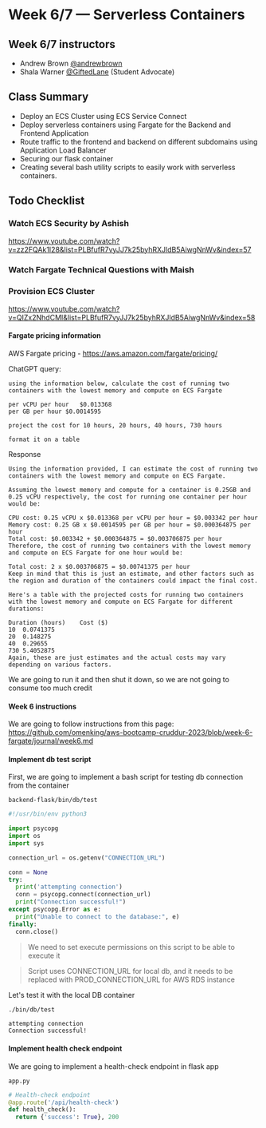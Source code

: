 # Week 6/7 — Serverless Containers


## Week 6/7 instructors

- Andrew Brown [@andrewbrown](https://twitter.com/andrewbrown)
- Shala Warner [@GiftedLane](https://twitter.com/GiftedLane) (Student Advocate)

## Class Summary

- Deploy an ECS Cluster using ECS Service Connect
- Deploy serverless containers using Fargate for the Backend and Frontend Application
- Route traffic to the frontend and backend on different subdomains using Application Load Balancer
- Securing our flask container
- Creating several bash utility scripts to easily work with serverless containers.

## Todo Checklist

### Watch ECS Security by Ashish

https://www.youtube.com/watch?v=zz2FQAk1I28&list=PLBfufR7vyJJ7k25byhRXJldB5AiwgNnWv&index=57

### Watch Fargate Technical Questions with Maish


### Provision ECS Cluster

https://www.youtube.com/watch?v=QIZx2NhdCMI&list=PLBfufR7vyJJ7k25byhRXJldB5AiwgNnWv&index=58


#### Fargate pricing information

AWS Fargate pricing - https://aws.amazon.com/fargate/pricing/

ChatGPT query:

```
using the information below, calculate the cost of running two containers with the lowest memory and compute on ECS Fargate

per vCPU per hour	$0.013368
per GB per hour	$0.0014595

project the cost for 10 hours, 20 hours, 40 hours, 730 hours

format it on a table
```

Response

```
Using the information provided, I can estimate the cost of running two containers with the lowest memory and compute on ECS Fargate.

Assuming the lowest memory and compute for a container is 0.25GB and 0.25 vCPU respectively, the cost for running one container per hour would be:

CPU cost: 0.25 vCPU x $0.013368 per vCPU per hour = $0.003342 per hour
Memory cost: 0.25 GB x $0.0014595 per GB per hour = $0.000364875 per hour
Total cost: $0.003342 + $0.000364875 = $0.003706875 per hour
Therefore, the cost of running two containers with the lowest memory and compute on ECS Fargate for one hour would be:

Total cost: 2 x $0.003706875 = $0.00741375 per hour
Keep in mind that this is just an estimate, and other factors such as the region and duration of the containers could impact the final cost.

Here's a table with the projected costs for running two containers with the lowest memory and compute on ECS Fargate for different durations:

Duration (hours)	Cost ($)
10	0.0741375
20	0.148275
40	0.29655
730	5.4052875
Again, these are just estimates and the actual costs may vary depending on various factors.
```

We are going to run it and then shut it down, so we are not going to consume too much credit

#### Week 6 instructions 

We are going to follow instructions from this page: https://github.com/omenking/aws-bootcamp-cruddur-2023/blob/week-6-fargate/journal/week6.md

#### Implement db test script

First, we are going to implement a bash script for testing db connection from the container

`backend-flask/bin/db/test`

```py
#!/usr/bin/env python3

import psycopg
import os
import sys

connection_url = os.getenv("CONNECTION_URL")

conn = None
try:
  print('attempting connection')
  conn = psycopg.connect(connection_url)
  print("Connection successful!")
except psycopg.Error as e:
  print("Unable to connect to the database:", e)
finally:
  conn.close()
```

> We need to set execute permissions on this script to be able to execute it

> Script uses CONNECTION_URL for local db, and it needs to be replaced with PROD_CONNECTION_URL for AWS RDS instance

Let's test it with the local DB container

```sh
./bin/db/test
```

```
attempting connection
Connection successful!
```

#### Implement health check endpoint

We are going to implement a health-check endpoint in flask app

`app.py`

```py
# Health-check endpoint
@app.route('/api/health-check')
def health_check():
  return {'success': True}, 200
```






